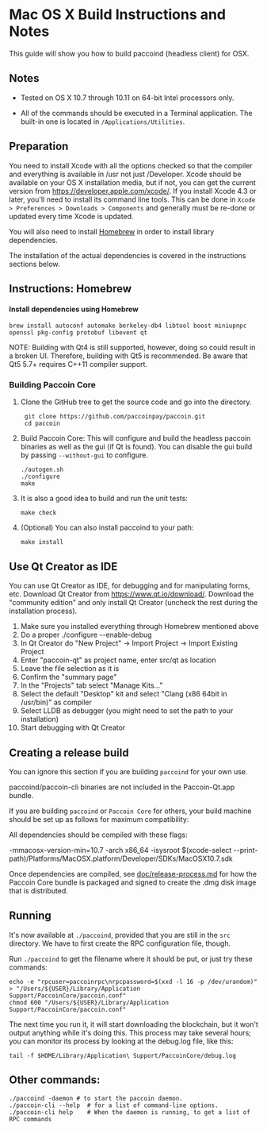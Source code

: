 Mac OS X Build Instructions and Notes
====================================
This guide will show you how to build paccoind (headless client) for OSX.

Notes
-----

* Tested on OS X 10.7 through 10.11 on 64-bit Intel processors only.

* All of the commands should be executed in a Terminal application. The
built-in one is located in `/Applications/Utilities`.

Preparation
-----------

You need to install Xcode with all the options checked so that the compiler
and everything is available in /usr not just /Developer. Xcode should be
available on your OS X installation media, but if not, you can get the
current version from https://developer.apple.com/xcode/. If you install
Xcode 4.3 or later, you'll need to install its command line tools. This can
be done in `Xcode > Preferences > Downloads > Components` and generally must
be re-done or updated every time Xcode is updated.

You will also need to install [Homebrew](http://brew.sh) in order to install library
dependencies.

The installation of the actual dependencies is covered in the instructions
sections below.

Instructions: Homebrew
----------------------

#### Install dependencies using Homebrew

    brew install autoconf automake berkeley-db4 libtool boost miniupnpc openssl pkg-config protobuf libevent qt

NOTE: Building with Qt4 is still supported, however, doing so could result in a broken UI. Therefore, building with Qt5 is recommended. Be aware that Qt5 5.7+ requires C++11 compiler support.

### Building Paccoin Core

1. Clone the GitHub tree to get the source code and go into the directory.

        git clone https://github.com/paccoinpay/paccoin.git
        cd paccoin

2.  Build Paccoin Core:
    This will configure and build the headless paccoin binaries as well as the gui (if Qt is found).
    You can disable the gui build by passing `--without-gui` to configure.

        ./autogen.sh
        ./configure
        make

3.  It is also a good idea to build and run the unit tests:

        make check

4.  (Optional) You can also install paccoind to your path:

        make install

Use Qt Creator as IDE
------------------------
You can use Qt Creator as IDE, for debugging and for manipulating forms, etc.
Download Qt Creator from https://www.qt.io/download/. Download the "community edition" and only install Qt Creator (uncheck the rest during the installation process).

1. Make sure you installed everything through Homebrew mentioned above
2. Do a proper ./configure --enable-debug
3. In Qt Creator do "New Project" -> Import Project -> Import Existing Project
4. Enter "paccoin-qt" as project name, enter src/qt as location
5. Leave the file selection as it is
6. Confirm the "summary page"
7. In the "Projects" tab select "Manage Kits..."
8. Select the default "Desktop" kit and select "Clang (x86 64bit in /usr/bin)" as compiler
9. Select LLDB as debugger (you might need to set the path to your installation)
10. Start debugging with Qt Creator

Creating a release build
------------------------
You can ignore this section if you are building `paccoind` for your own use.

paccoind/paccoin-cli binaries are not included in the Paccoin-Qt.app bundle.

If you are building `paccoind` or `Paccoin Core` for others, your build machine should be set up
as follows for maximum compatibility:

All dependencies should be compiled with these flags:

 -mmacosx-version-min=10.7
 -arch x86_64
 -isysroot $(xcode-select --print-path)/Platforms/MacOSX.platform/Developer/SDKs/MacOSX10.7.sdk

Once dependencies are compiled, see [doc/release-process.md](release-process.md) for how the Paccoin Core
bundle is packaged and signed to create the .dmg disk image that is distributed.

Running
-------

It's now available at `./paccoind`, provided that you are still in the `src`
directory. We have to first create the RPC configuration file, though.

Run `./paccoind` to get the filename where it should be put, or just try these
commands:

    echo -e "rpcuser=paccoinrpc\nrpcpassword=$(xxd -l 16 -p /dev/urandom)" > "/Users/${USER}/Library/Application Support/PaccoinCore/paccoin.conf"
    chmod 600 "/Users/${USER}/Library/Application Support/PaccoinCore/paccoin.conf"

The next time you run it, it will start downloading the blockchain, but it won't
output anything while it's doing this. This process may take several hours;
you can monitor its process by looking at the debug.log file, like this:

    tail -f $HOME/Library/Application\ Support/PaccoinCore/debug.log

Other commands:
-------

    ./paccoind -daemon # to start the paccoin daemon.
    ./paccoin-cli --help  # for a list of command-line options.
    ./paccoin-cli help    # When the daemon is running, to get a list of RPC commands
